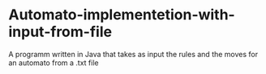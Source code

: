 # Automato-implementetion-with-input-from-file
A programm written in Java that takes as input the rules and the moves for an automato from a .txt file 
